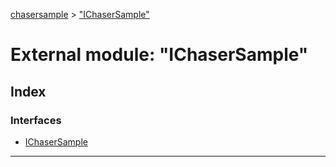 [chasersample](../README.md) > ["IChaserSample"](../modules/_ichasersample_.md)

# External module: "IChaserSample"

## Index

### Interfaces

* [IChaserSample](../interfaces/_ichasersample_.ichasersample.md)

---

